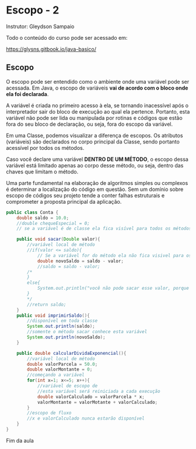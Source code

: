# Escopo - 2 
Instrutor: Gleydson Sampaio

Todo o conteúdo do curso pode ser acessado em:

https://glysns.gitbook.io/java-basico/


## Escopo 

O escopo pode ser entendido como o ambiente onde uma variável pode ser acessada. Em Java, o escopo de variáveis **vai de acordo com o bloco onde ela foi declarada**.

A variável é criada no primeiro acesso à ela, se tornando inacessível após o interpretador sair do bloco de execução ao qual ela pertence. Portanto, esta variável não pode ser lida ou manipulada por rotinas e códigos que estão fora do seu bloco de declaração, ou seja, fora do escopo da variável.

Em uma Classe, podemos visualizar a diferença de escopos. Os atributos (variáveis) são declarados no corpo principal da Classe, sendo portanto acessível por todos os métodos. 

Caso você declare uma variável **DENTRO DE UM MÉTODO**, o escopo dessa variável está limitado apenas ao corpo desse método, ou seja, dentro das chaves que limitam o método.

Uma parte fundamental na elaboração de algoritmos simples ou complexos é determinar a localização do código em questão. Sem um domínio sobre escopo de códigos seu projeto tende a conter falhas estruturais e comprometer a proposta principal da aplicação.

```java
public class Conta {
    double saldo = 10.0;
    //double chequeEspecial = 0;
    // se a variável é de classe ela fica visível para todos os métodos da classe

    public void sacar(Double valor){
        //variável local de método
        //if(valor <= saldo){
            // Se a variável for do método ela não fica visivel para os outros métodos da classe
            double novoSaldo = saldo - valor;
            //saldo = saldo - valor;
        /*    
        }
        else{
            System.out.println("você não pode sacar esse valor, porque não tem limite!");
        }
        */
        //return saldo;
    }
    public void imprimirSaldo(){
        //disponível em toda classe 
        System.out.println(saldo);
        //somente o método sacar conhece esta variável
        System.out.println(novoSaldo);
    }

    public double calcularDividaExponencial(){
        //variável local de método
        double valorParcela = 50.0;
        double valorMontante = 0;
        //começando a variável 
        for(int x=1; x<=5; x++){
            //variável de escopo de 
            //esta variável será reiniciada a cada execução
            double valorCalculado = valorParcela * x;
            valorMontante = valorMotante + valorCalculado;
        }
        //escopo de fluxo
        //x e valorCalculado nunca estarão disponível 
    }
}
```
Fim da aula
